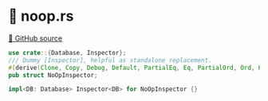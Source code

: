# 🦀 noop.rs

[🐙 GitHub source](https://github.com/bluealloy/revm/tree/99e177d6bedf3823a717d3017b3cfeb98ed2aeac/crates/revm/src/inspector/noop.rs)

```rust
use crate::{Database, Inspector};
/// Dummy [Inspector], helpful as standalone replacement.
#[derive(Clone, Copy, Debug, Default, PartialEq, Eq, PartialOrd, Ord, Hash)]
pub struct NoOpInspector;

impl<DB: Database> Inspector<DB> for NoOpInspector {}
```
